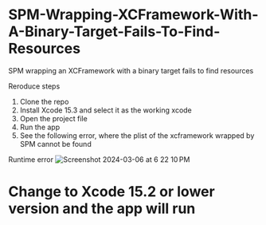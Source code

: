 # SPM-Wrapping-XCFramework-With-A-Binary-Target-Fails-To-Find-Resources
SPM wrapping an XCFramework with a binary target fails to find resources

Reroduce steps
1) Clone the repo
2) Install Xcode 15.3 and select it as the working xcode
3) Open the project file
4) Run the app
5) See the following error, where the plist of the xcframework wrapped by SPM cannot be found

Runtime error
![Screenshot 2024-03-06 at 6 22 10 PM](https://github.com/danibachar/SPM-Wrapping-XCFramework-With-A-Binary-Target-Fails-To-Find-Resources/assets/6380777/d71f6836-82ce-40af-b031-61fe6f26e8e0)



# Change to Xcode 15.2 or lower version and the app will run
